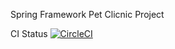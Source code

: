 Spring Framework Pet Clicnic Project

CI Status  [![CircleCI](https://circleci.com/gh/funtalia/sfg-pet-clinic.svg?style=svg)](https://circleci.com/gh/funtalia/sfg-pet-clinic)
